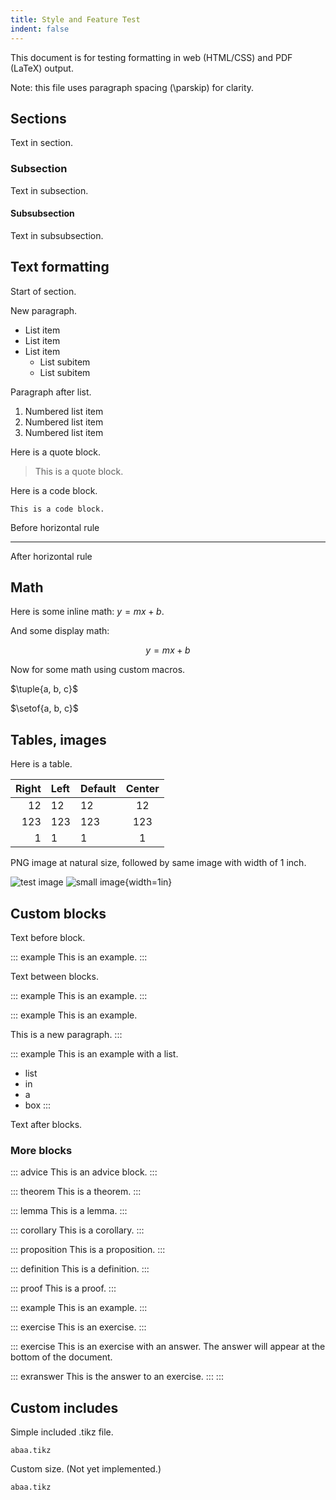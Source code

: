 ```yaml
---
title: Style and Feature Test
indent: false
---
```


This document is for testing formatting in web (HTML/CSS) and PDF (LaTeX) output.

Note: this file uses paragraph spacing (\\parskip) for clarity.

## Sections

Text in section.

### Subsection

Text in subsection.

#### Subsubsection

Text in subsubsection.

## Text formatting

Start of section.

New paragraph.

- List item
- List item
- List item
    - List subitem
    - List subitem

Paragraph after list.

1. Numbered list item
2. Numbered list item
3. Numbered list item

Here is a quote block.

> This is a quote block.

Here is a code block.

```This is a code block.```

Before horizontal rule

---

After horizontal rule

## Math

Here is some inline math: $y = mx + b$.

And some display math:

$$y = mx + b$$

Now for some math using custom macros.

$\tuple{a, b, c}$

$\setof{a, b, c}$


## Tables, images

Here is a table.

| Right | Left | Default | Center |
|------:|:-----|---------|:------:|
|   12  |  12  |    12   |    12  |
|  123  |  123 |   123   |   123  |
|    1  |    1 |     1   |     1  |


PNG image at natural size, followed by same image with width of 1 inch.

![test image](sbuling-logo.png)
![small image](sbuling-logo.png){width=1in}


## Custom blocks

Text before block.

::: example
This is an example.
:::

Text between blocks.

::: example
This is an example.
:::

::: example
This is an example.

This is a new paragraph.
:::

::: example
This is an example with a list.

- list
- in
- a
- box
:::

Text after blocks.

### More blocks

::: advice
This is an advice block.
:::

::: theorem
This is a theorem.
:::

::: lemma
This is a lemma.
:::

::: corollary
This is a corollary.
:::

::: proposition
This is a proposition.
:::

::: definition
This is a definition.
:::

::: proof
This is a proof.
:::

::: example
This is an example.
:::

::: exercise
This is an exercise.
:::

::: exercise
This is an exercise with an answer. The answer will appear at the bottom of the document.

::: exranswer
This is the answer to an exercise.
:::
:::

## Custom includes

Simple included .tikz file.

~~~ include-tikz
abaa.tikz
~~~

Custom size. (Not yet implemented.)

~~~ {.include-tikz width=2in}
abaa.tikz
~~~

